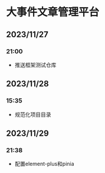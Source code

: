 #   大事件文章管理平台
## 2023/11/27
### 21:00
* 推送框架测试仓库
## 2023/11/28
### 15:35
* 规范化项目目录
## 2023/11/29
### 21:38
* 配置element-plus和pinia